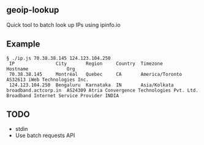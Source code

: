 ## geoip-lookup

Quick tool to batch look up IPs using ipinfo.io

## Example

```
§ ./ip.js 70.38.38.145 124.123.104.250
 IP               City       Region     Country  Timezone         Hostname              Org
 70.38.38.145     Montréal   Quebec     CA       America/Toronto                        AS32613 iWeb Technologies Inc.
 124.123.104.250  Bengaluru  Karnataka  IN       Asia/Kolkata     broadband.actcorp.in  AS24309 Atria Convergence Technologies Pvt. Ltd. Broadband Internet Service Provider INDIA
```

## TODO

* stdin
* Use batch requests API